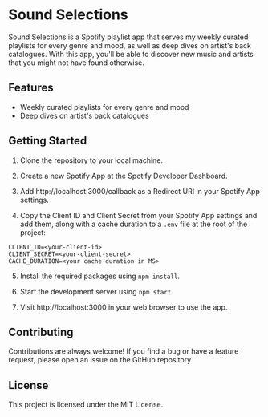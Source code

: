 # Sound Selections

Sound Selections is a Spotify playlist app that serves my weekly curated playlists for every genre and mood, as well as deep dives on artist's back catalogues. With this app, you'll be able to discover new music and artists that you might not have found otherwise.

## Features

* Weekly curated playlists for every genre and mood
* Deep dives on artist's back catalogues

## Getting Started

1. Clone the repository to your local machine.

2. Create a new Spotify App at the Spotify Developer Dashboard.

3. Add http://localhost:3000/callback as a Redirect URI in your Spotify App settings.

4. Copy the Client ID and Client Secret from your Spotify App settings and add them, along with a cache duration to a `.env` file at the root of the project:
   
```
CLIENT_ID=<your-client-id>
CLIENT_SECRET=<your-client-secret>
CACHE_DURATION=<your cache duration in MS>
```

5. Install the required packages using `npm install`.

6. Start the development server using `npm start`.

7. Visit http://localhost:3000 in your web browser to use the app.

## Contributing

Contributions are always welcome! If you find a bug or have a feature request, please open an issue on the GitHub repository.

## License

This project is licensed under the MIT License.